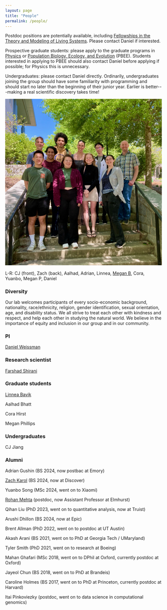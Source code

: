 ```yaml
---
layout: page
title: "People"
permalink: /people/
---
```


Postdoc positions are potentially available, including [Fellowships in the Theory and Modeling of Living Systems](http://livingtheory.emory.edu/people/post-docs.html). Please contact Daniel if interested.

Prospective graduate students: please apply to the graduate programs in [Physics](http://www.physics.emory.edu/home/grad/index.html)
or [Population Biology, Ecology, and Evolution](http://www.biomed.emory.edu/PROGRAM_SITES/PBEE/index.html) (PBEE).
Students interested in applying to PBEE should also contact Daniel before applying if possible; for Physics this is unnecessary.

Undergraduates: please contact Daniel directly. Ordinarily, undergraduates joining the group should have some familiarity with programming and should start no later than the beginning of their junior year. Earlier is better---making a real scientific discovery takes time! 

![Group picture](/images/group2024.jpg)

L-R: CJ (front), Zach (back), Aalhad, Adrian, Linnea, [Megan B](https://mlizbishop.com/), Cora, Yuanbo, Megan P, Daniel

### Diversity

Our lab welcomes participants of every socio-economic background, nationality, race/ethnicity, religion, gender identification, sexual orientation, age, and disability status. We all strive to treat each other with kindness and respect, and help each other in studying the natural world. We believe in the importance of equity and inclusion in our group and in our community.

### PI

[Daniel Weissman](/people/dbw.html)

### Research scientist

[Farshad Shirani](https://farshadshirani.com/)

### Graduate students

[Linnea Bavik](/people/lmb.html)

Aalhad Bhatt

Cora Hirst

Megan Phillips


### Undergraduates

CJ Jiang


### Alumni

Adrian Gushin (BS 2024, now postbac at Emory)

[Zach Karol](https://www.zachkarol.com/) (BS 2024, now at Discover)

Yuanbo Song (MSc 2024, went on to Xiaomi)

[Rohan Mehta](https://rohansmehta.github.io/) (postdoc, now Assistant Professor at Elmhurst)

Qihan Liu (PhD 2023, went on to quantitative analysis, now at Truist)

Arushi Dhillon (BS 2024, now at Epic)

Brent Allman (PhD 2022, went on to postdoc at UT Austin)

Akash Arani (BS 2021, went on to PhD at Georgia Tech / UMaryland)

Tyler Smith (PhD 2021, went on to research at Boeing)

Mahan Ghafari (MSc 2018, went on to DPhil at Oxford, currently postdoc at Oxford)

Jayeol Chun (BS 2018, went on to PhD at Brandeis)

Caroline Holmes (BS 2017, went on to PhD at Princeton, currently postdoc at Harvard)

Itai Pinkoviezky (postdoc, went on to data science in computational genomics)


